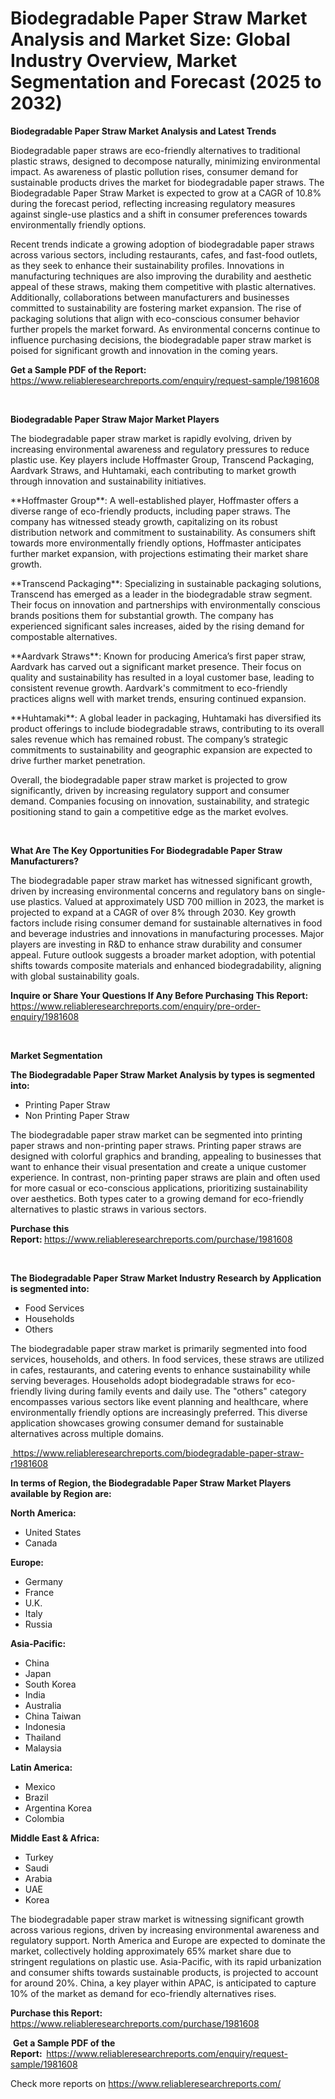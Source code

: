 <p><h1>Biodegradable Paper Straw Market Analysis and Market Size: Global Industry Overview, Market Segmentation and Forecast (2025 to 2032)</h1></p><p><strong>Biodegradable Paper Straw Market Analysis and Latest Trends</strong></p>
<p><p>Biodegradable paper straws are eco-friendly alternatives to traditional plastic straws, designed to decompose naturally, minimizing environmental impact. As awareness of plastic pollution rises, consumer demand for sustainable products drives the market for biodegradable paper straws. The Biodegradable Paper Straw Market is expected to grow at a CAGR of 10.8% during the forecast period, reflecting increasing regulatory measures against single-use plastics and a shift in consumer preferences towards environmentally friendly options.</p><p>Recent trends indicate a growing adoption of biodegradable paper straws across various sectors, including restaurants, cafes, and fast-food outlets, as they seek to enhance their sustainability profiles. Innovations in manufacturing techniques are also improving the durability and aesthetic appeal of these straws, making them competitive with plastic alternatives. Additionally, collaborations between manufacturers and businesses committed to sustainability are fostering market expansion. The rise of packaging solutions that align with eco-conscious consumer behavior further propels the market forward. As environmental concerns continue to influence purchasing decisions, the biodegradable paper straw market is poised for significant growth and innovation in the coming years.</p></p>
<p><strong>Get a Sample PDF of the Report:&nbsp;</strong> <a href="https://www.reliableresearchreports.com/enquiry/request-sample/1981608?utm_campaign=2331&utm_medium=2&utm_source=Github&utm_content=ia&utm_term=08022025&utm_id=biodegradable-paper-straw">https://www.reliableresearchreports.com/enquiry/request-sample/1981608</a></p>
<p>&nbsp;</p>
<p><strong>Biodegradable Paper Straw Major Market Players</strong></p>
<p><p>The biodegradable paper straw market is rapidly evolving, driven by increasing environmental awareness and regulatory pressures to reduce plastic use. Key players include Hoffmaster Group, Transcend Packaging, Aardvark Straws, and Huhtamaki, each contributing to market growth through innovation and sustainability initiatives.</p><p>**Hoffmaster Group**: A well-established player, Hoffmaster offers a diverse range of eco-friendly products, including paper straws. The company has witnessed steady growth, capitalizing on its robust distribution network and commitment to sustainability. As consumers shift towards more environmentally friendly options, Hoffmaster anticipates further market expansion, with projections estimating their market share growth.</p><p>**Transcend Packaging**: Specializing in sustainable packaging solutions, Transcend has emerged as a leader in the biodegradable straw segment. Their focus on innovation and partnerships with environmentally conscious brands positions them for substantial growth. The company has experienced significant sales increases, aided by the rising demand for compostable alternatives.</p><p>**Aardvark Straws**: Known for producing America’s first paper straw, Aardvark has carved out a significant market presence. Their focus on quality and sustainability has resulted in a loyal customer base, leading to consistent revenue growth. Aardvark's commitment to eco-friendly practices aligns well with market trends, ensuring continued expansion.</p><p>**Huhtamaki**: A global leader in packaging, Huhtamaki has diversified its product offerings to include biodegradable straws, contributing to its overall sales revenue which has remained robust. The company’s strategic commitments to sustainability and geographic expansion are expected to drive further market penetration.</p><p>Overall, the biodegradable paper straw market is projected to grow significantly, driven by increasing regulatory support and consumer demand. Companies focusing on innovation, sustainability, and strategic positioning stand to gain a competitive edge as the market evolves.</p></p>
<p>&nbsp;</p>
<p><strong>What Are The Key Opportunities For Biodegradable Paper Straw Manufacturers?</strong></p>
<p><p>The biodegradable paper straw market has witnessed significant growth, driven by increasing environmental concerns and regulatory bans on single-use plastics. Valued at approximately USD 700 million in 2023, the market is projected to expand at a CAGR of over 8% through 2030. Key growth factors include rising consumer demand for sustainable alternatives in food and beverage industries and innovations in manufacturing processes. Major players are investing in R&D to enhance straw durability and consumer appeal. Future outlook suggests a broader market adoption, with potential shifts towards composite materials and enhanced biodegradability, aligning with global sustainability goals.</p></p>
<p><strong>Inquire or Share Your Questions If Any Before Purchasing This Report:</strong> <a href="https://www.reliableresearchreports.com/enquiry/pre-order-enquiry/1981608?utm_campaign=2331&utm_medium=2&utm_source=Github&utm_content=ia&utm_term=08022025&utm_id=biodegradable-paper-straw">https://www.reliableresearchreports.com/enquiry/pre-order-enquiry/1981608</a></p>
<p>&nbsp;</p>
<p><strong>Market Segmentation</strong></p>
<p><strong>The Biodegradable Paper Straw Market Analysis by types is segmented into:</strong></p>
<p><ul><li>Printing Paper Straw</li><li>Non Printing Paper Straw</li></ul></p>
<p><p>The biodegradable paper straw market can be segmented into printing paper straws and non-printing paper straws. Printing paper straws are designed with colorful graphics and branding, appealing to businesses that want to enhance their visual presentation and create a unique customer experience. In contrast, non-printing paper straws are plain and often used for more casual or eco-conscious applications, prioritizing sustainability over aesthetics. Both types cater to a growing demand for eco-friendly alternatives to plastic straws in various sectors.</p></p>
<p><strong>Purchase this Report:&nbsp;</strong><a href="https://www.reliableresearchreports.com/purchase/1981608?utm_campaign=2331&utm_medium=2&utm_source=Github&utm_content=ia&utm_term=08022025&utm_id=biodegradable-paper-straw">https://www.reliableresearchreports.com/purchase/1981608</a></p>
<p>&nbsp;</p>
<p><strong>The Biodegradable Paper Straw Market Industry Research by Application is segmented into:</strong></p>
<p><ul><li>Food Services</li><li>Households</li><li>Others</li></ul></p>
<p><p>The biodegradable paper straw market is primarily segmented into food services, households, and others. In food services, these straws are utilized in cafes, restaurants, and catering events to enhance sustainability while serving beverages. Households adopt biodegradable straws for eco-friendly living during family events and daily use. The "others" category encompasses various sectors like event planning and healthcare, where environmentally friendly options are increasingly preferred. This diverse application showcases growing consumer demand for sustainable alternatives across multiple domains.</p></p>
<p><a href="https://www.reliableresearchreports.com/biodegradable-paper-straw-r1981608?utm_campaign=2331&utm_medium=2&utm_source=Github&utm_content=ia&utm_term=08022025&utm_id=biodegradable-paper-straw">&nbsp;https://www.reliableresearchreports.com/biodegradable-paper-straw-r1981608</a></p>
<p><strong>In terms of Region, the Biodegradable Paper Straw Market Players available by Region are:</strong></p>
<p>
    <p> <strong> North America: </strong>
        <ul>
            <li>United States</li>
            <li>Canada</li>
        </ul>
        </p> 
    <p> <strong> Europe: </strong>
        <ul>
            <li>Germany</li>
            <li>France</li>
            <li>U.K.</li>
            <li>Italy</li>
            <li>Russia</li>
        </ul>
        </p> 
    <p> <strong> Asia-Pacific: </strong>
        <ul>
            <li>China</li>
            <li>Japan</li>
            <li>South Korea</li>
            <li>India</li>
            <li>Australia</li>
            <li>China Taiwan</li>
            <li>Indonesia</li>
            <li>Thailand</li>
            <li>Malaysia</li>
        </ul>
        </p> 
    <p> <strong> Latin America: </strong>
        <ul>
            <li>Mexico</li>
            <li>Brazil</li>
            <li>Argentina Korea</li>
            <li>Colombia</li>
        </ul>
        </p> 
    <p> <strong> Middle East & Africa: </strong>
        <ul>
            <li>Turkey</li>
            <li>Saudi</li>
            <li>Arabia</li>
            <li>UAE</li>
            <li>Korea</li>
        </ul>
    </p>
    </p>
<p><p>The biodegradable paper straw market is witnessing significant growth across various regions, driven by increasing environmental awareness and regulatory support. North America and Europe are expected to dominate the market, collectively holding approximately 65% market share due to stringent regulations on plastic use. Asia-Pacific, with its rapid urbanization and consumer shifts towards sustainable products, is projected to account for around 20%. China, a key player within APAC, is anticipated to capture 10% of the market as demand for eco-friendly alternatives rises.</p></p>
<p><strong>Purchase this Report: </strong><a href="https://www.reliableresearchreports.com/purchase/1981608?utm_campaign=2331&utm_medium=2&utm_source=Github&utm_content=ia&utm_term=08022025&utm_id=biodegradable-paper-straw">https://www.reliableresearchreports.com/purchase/1981608</a></p>
<p>&nbsp;<strong>Get a Sample PDF of the Report:&nbsp;&nbsp;</strong><a href="https://www.reliableresearchreports.com/enquiry/request-sample/1981608?utm_campaign=2331&utm_medium=2&utm_source=Github&utm_content=ia&utm_term=08022025&utm_id=biodegradable-paper-straw">https://www.reliableresearchreports.com/enquiry/request-sample/1981608</a></p>
<p><strong></strong></p>
<p>Check more reports on <a href="https://www.reliableresearchreports.com/?utm_campaign=2331&utm_medium=2&utm_source=Github&utm_content=ia&utm_term=08022025&utm_id=biodegradable-paper-straw">https://www.reliableresearchreports.com/</a></p>